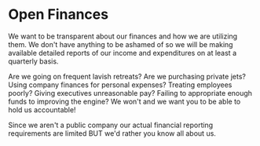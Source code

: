 # Open Finances

We want to be transparent about our finances and how we are utilizing them. We don't have anything to be ashamed of so we will be making available detailed reports of our income and expenditures on at least a quarterly basis.

Are we going on frequent lavish retreats? Are we purchasing private jets? Using company finances for personal expenses? Treating employees poorly? Giving executives unreasonable pay? Failing to appropriate enough funds to improving the engine? We won't and we want you to be able to hold us accountable!

Since we aren't a public company our actual financial reporting requirements are limited BUT we'd rather you know all about us.


